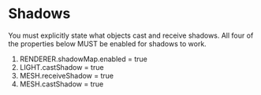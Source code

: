 # Shadows

You must explicitly state what objects cast and receive shadows. All four of the properties below MUST be enabled for shadows to work.

1. RENDERER.shadowMap.enabled = true
2. LIGHT.castShadow = true
3. MESH.receiveShadow = true
4. MESH.castShadow = true
